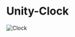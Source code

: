 # Unity-Clock

![Clock](https://github.com/Emir0zcelik/Unity-Clock/assets/86933017/1a8a5428-7897-40fa-bf2c-f9af2a0ba70f)
